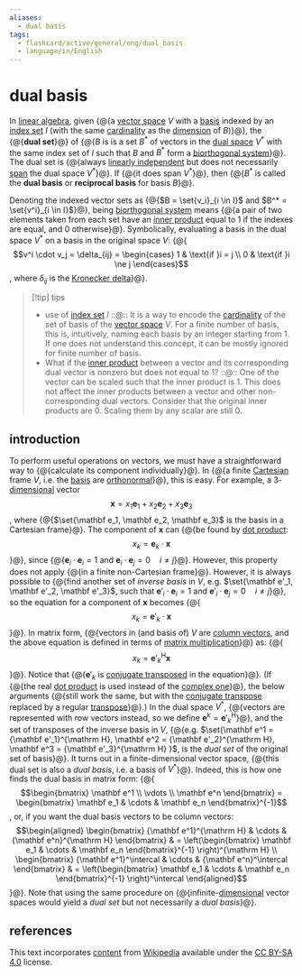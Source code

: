 ```yaml
---
aliases:
  - dual basis
tags:
  - flashcard/active/general/eng/dual_basis
  - language/in/English
---
```


# dual basis

In [linear algebra](linear%20algebra.md), given {@{a [vector space](vector%20space.md) $V$ with a [basis](basis%20(linear%20algebra).md) indexed by an [index set](index%20set.md) $I$ (with the same [cardinality](cardinality.md) as the [dimension](dimension%20(com).md) of $B$)}@}, the {@{__dual set__}@} of {@{$B$ is is a set $B^*$ of vectors in the [dual space](dual%20space.md) $V^*$ with the same index set of $I$ such that $B$ and $B^*$ form a [biorthogonal system](biorthogonal%20system.md)}@}. The dual set is {@{always [linearly independent](linear%20independence.md) but does not necessarily [span](linear%20span.md) the dual space $V^*$}@}. If {@{it does span $V^*$}@}, then {@{$B^*$ is called the __dual basis__ or __reciprocal basis__ for basis $B$}@}. <!--SR:!2026-03-17,429,310!2028-05-28,1101,350!2026-07-25,543,310!2026-01-24,375,290!2027-04-11,754,330!2026-12-08,660,330-->

Denoting the indexed vector sets as {@{$B = \set{v_i}_{i \in I}$ and $B^* = \set{v^i}_{i \in I}$}@}, being [biorthogonal system](biorthogonal%20system.md) means {@{a pair of two elements taken from each set have an [inner product](inner%20product%20space.md) equal to 1 if the indexes are equal, and 0 otherwise}@}. Symbolically, evaluating a basis in the dual space $V^*$ on a basis in the original space $V$: {@{$$v^i \cdot v_j = \delta_{ij} = \begin{cases} 1 & \text{if }i = j \\ 0 & \text{if }i \ne j \end{cases}$$, where $\delta_{ij}$ is the [Kronecker delta](Kronecker%20delta.md)}@}. <!--SR:!2028-02-03,1010,350!2026-12-29,685,330!2026-08-19,583,330-->

> [!tip] tips
>
> - use of [index set](index%20set.md) $I$ ::@:: It is a way to encode the [cardinality](cardinality.md) of the set of basis of the [vector space](vector%20space.md) $V$. For a finite number of basis, this is, intuitively, naming each basis by an integer starting from 1. If one does not understand this concept, it can be mostly ignored for finite number of basis. <!--SR:!2027-08-04,832,310!2027-11-17,950,350-->
> - What if the [inner product](inner%20product%20space.md) between a vector and its corresponding dual vector is nonzero but does not equal to 1? ::@:: One of the vector can be scaled such that the inner product is 1. This does not affect the inner products between a vector and other non-corresponding dual vectors. Consider that the original inner products are 0. Scaling them by any scalar are still 0. <!--SR:!2025-10-31,371,357!2028-06-10,1114,357-->

## introduction

To perform useful operations on vectors, we must have a straightforward way to {@{calculate its component individually}@}. In {@{a finite [Cartesian](Cartesian%20coordinate%20system.md) frame $V$, i.e. the [basis](basis%20(linear%20algebra).md) are [orthonormal](orthonormal%20basis.md)}@}, this is easy. For example, a 3-[dimensional](dimension%20(vector%20space).md) vector $$\mathbf x = x_1 \mathbf e_1 + x_2 \mathbf e_2 + x_3 \mathbf e_3$$, where {@{$\set{\mathbf e_1, \mathbf e_2, \mathbf e_3}$ is the basis in a Cartesian frame}@}. The component of $\mathbf x$ can {@{be found by [dot product](dot%20product.md): $$x_k = \mathbf e_k \cdot \mathbf x$$}@}, since {@{$\mathbf e_i \cdot \mathbf e_i = 1$ and $\mathbf e_i \cdot \mathbf e_j = 0 \quad i \ne j$}@}. However, this property does not apply {@{in a finite non-Cartesian frame}@}. However, it is always possible to {@{find another set of _inverse basis_ in $V$, e.g. $\set{\mathbf e'_1, \mathbf e'_2, \mathbf e'_3}$, such that $\mathbf e'_i \cdot \mathbf e_i = 1$ and $\mathbf e'_i \cdot \mathbf e_j = 0 \quad i \ne j$}@}, so the equation for a component of $\mathbf x$ becomes {@{$$x_k = \mathbf e'_k \cdot \mathbf x$$}@}. In matrix form, {@{vectors in (and basis of) $V$ are [column vectors](row%20and%20column%20vectors.md), and the above equation is defined in terms of [matrix multiplication](matrix%20multiplcation.md)}@} as: {@{$$x_k = {\mathbf e'_k}^{\mathrm H} \mathbf x$$}@}. Notice that {@{$\mathbf e'_k$ is [conjugate transposed](conjugate%20transpose.md) in the equation}@}. (If {@{the real [dot product](dot%20product.md) is used instead of the [complex one](dot%20product.md#complex%20vectors)}@}, the below arguments {@{still work the same, but with the [conjugate transpose](conjugate%20transpose.md) replaced by a regular [transpose](transpose.md)}@}.) In the dual space $V^*$, {@{vectors are represented with row vectors instead, so we define $\mathbf e^k = {\mathbf e'_k}^{\mathrm H}$}@}, and the set of transposes of the inverse basis in $V$, {@{e.g. $\set{\mathbf e^1 = {\mathbf e'_1}^{\mathrm H}, \mathbf e^2 = {\mathbf e'_2}^{\mathrm H}, \mathbf e^3 = {\mathbf e'_3}^{\mathrm H} }$, is the _dual set_ of the original set of basis}@}. It turns out in a finite-dimensional vector space, {@{this dual set is also a _dual basis_, i.e. a basis of $V^*$}@}. Indeed, this is how one finds the dual basis in matrix form: {@{$$\begin{bmatrix} \mathbf e^1 \\ \vdots \\ \mathbf e^n \end{bmatrix} = \begin{bmatrix} \mathbf e_1 & \cdots & \mathbf e_n \end{bmatrix}^{-1}$$, or, if you want the dual basis vectors to be column vectors: $$\begin{aligned} \begin{bmatrix} {\mathbf e^1}^{\mathrm H} & \cdots & {\mathbf e^n}^{\mathrm H} \end{bmatrix} & = \left(\begin{bmatrix} \mathbf e_1 & \cdots & \mathbf e_n \end{bmatrix}^{-1} \right)^{\mathrm H} \\ \begin{bmatrix} {\mathbf e^1}^\intercal & \cdots & {\mathbf e^n}^\intercal \end{bmatrix} & = \left(\begin{bmatrix} \mathbf e_1 & \cdots & \mathbf e_n \end{bmatrix}^{-1} \right)^\intercal \end{aligned}$$}@}. Note that using the same procedure on {@{infinite-[dimensional](dimension%20(vector%20space).md) vector spaces would yield a _dual set_ but not necessarily a _dual basis_}@}. <!--SR:!2028-09-16,1188,350!2026-12-26,674,330!2029-08-26,1456,350!2026-08-06,552,310!2028-07-24,1145,350!2026-07-09,530,310!2026-05-09,486,310!2027-03-30,755,330!2027-03-08,727,330!2027-11-24,924,330!2026-04-03,452,310!2028-03-24,1051,350!2026-09-11,600,330!2029-04-11,1263,310!2028-05-12,1024,310!2026-08-14,531,310!2026-04-10,438,327!2025-12-25,406,367-->

## references

This text incorporates [content](https://en.wikipedia.org/wiki/dual_basis) from [Wikipedia](Wikipedia.md) available under the [CC BY-SA 4.0](https://creativecommons.org/licenses/by-sa/4.0/) license.
